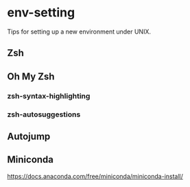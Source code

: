# env-setting
Tips for setting up a new environment under UNIX. 

## Zsh

## Oh My Zsh

### zsh-syntax-highlighting

### zsh-autosuggestions

## Autojump

## Miniconda
https://docs.anaconda.com/free/miniconda/miniconda-install/






